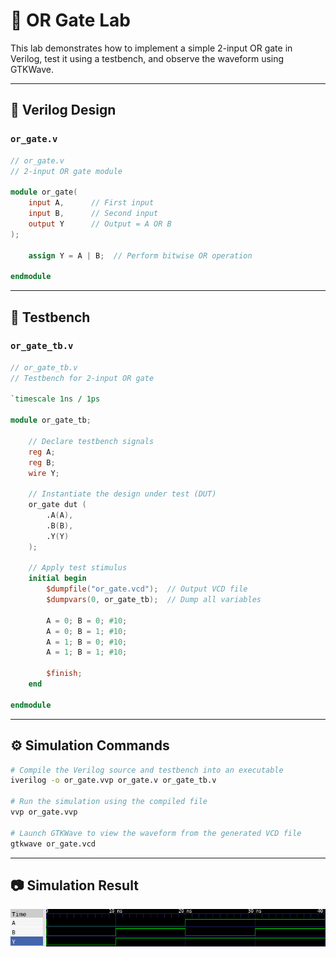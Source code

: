 # 🔘 OR Gate Lab

This lab demonstrates how to implement a simple 2-input OR gate in Verilog, test it using a testbench, and observe the waveform using GTKWave.

---

## 📄 Verilog Design

### `or_gate.v`

```verilog
// or_gate.v
// 2-input OR gate module

module or_gate(
    input A,      // First input
    input B,      // Second input
    output Y      // Output = A OR B
);

    assign Y = A | B;  // Perform bitwise OR operation

endmodule
```

---

## 🧪 Testbench

### `or_gate_tb.v`

```verilog
// or_gate_tb.v
// Testbench for 2-input OR gate

`timescale 1ns / 1ps

module or_gate_tb;

    // Declare testbench signals
    reg A;
    reg B;
    wire Y;

    // Instantiate the design under test (DUT)
    or_gate dut (
        .A(A),
        .B(B),
        .Y(Y)
    );

    // Apply test stimulus
    initial begin
        $dumpfile("or_gate.vcd");  // Output VCD file
        $dumpvars(0, or_gate_tb);  // Dump all variables

        A = 0; B = 0; #10;
        A = 0; B = 1; #10;
        A = 1; B = 0; #10;
        A = 1; B = 1; #10;

        $finish;
    end

endmodule
```

---

## ⚙️ Simulation Commands

```bash
# Compile the Verilog source and testbench into an executable
iverilog -o or_gate.vvp or_gate.v or_gate_tb.v

# Run the simulation using the compiled file
vvp or_gate.vvp

# Launch GTKWave to view the waveform from the generated VCD file
gtkwave or_gate.vcd
```

---

## 📷 Simulation Result

![OR gate waveform](or_wave.png)
